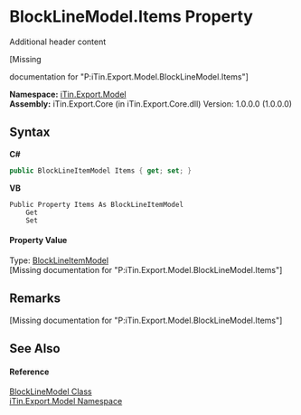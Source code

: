 # BlockLineModel.Items Property 
Additional header content 

\[Missing <summary> documentation for "P:iTin.Export.Model.BlockLineModel.Items"\]

**Namespace:**&nbsp;<a href="ef57ffcc-e95e-b212-5a46-9aa6f5a3511f">iTin.Export.Model</a><br />**Assembly:**&nbsp;iTin.Export.Core (in iTin.Export.Core.dll) Version: 1.0.0.0 (1.0.0.0)

## Syntax

**C#**<br />
``` C#
public BlockLineItemModel Items { get; set; }
```

**VB**<br />
``` VB
Public Property Items As BlockLineItemModel
	Get
	Set
```


#### Property Value
Type: <a href="1350d6bc-592c-dda0-2266-b68a7c5c6887">BlockLineItemModel</a><br />\[Missing <value> documentation for "P:iTin.Export.Model.BlockLineModel.Items"\]

## Remarks
\[Missing <remarks> documentation for "P:iTin.Export.Model.BlockLineModel.Items"\]

## See Also


#### Reference
<a href="e4af1c40-c21b-66d0-9ce1-a3396528ac64">BlockLineModel Class</a><br /><a href="ef57ffcc-e95e-b212-5a46-9aa6f5a3511f">iTin.Export.Model Namespace</a><br />